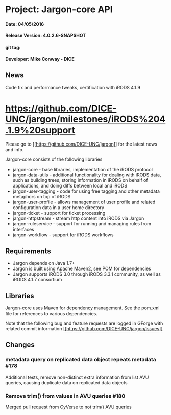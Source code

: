 
# Project: Jargon-core API
#### Date: 04/05/2016
#### Release Version: 4.0.2.6-SNAPSHOT
#### git tag: 
#### Developer: Mike Conway - DICE

## News

Code fix and performance tweaks, certification with iRODS 4.1.9

https://github.com/DICE-UNC/jargon/milestones/iRODS%204.1.9%20support
=======

Please go to [[https://github.com/DICE-UNC/jargon]] for the latest news and info.

Jargon-core consists of the following libraries

* jargon-core - base libraries, implementation of the iRODS protocol
* jargon-data-utils - additional functionality for dealing with iRODS data, such as building trees, storing information in iRODS on behalf of applications, and doing diffs between local and iRODS
* jargon-user-tagging - code for using free tagging and other metadata metaphors on top of iRODS
* jargon-user-profile - allows management of user profile and related configuration data in a user home directory
* jargon-ticket - support for ticket processing
* jargon-httpstream - stream http content into iRODS via Jargon
* jargon-ruleservice - support for running and managing rules from interfaces
* jargon-workflow - support for iRODS workflows

## Requirements

* Jargon depends on Java 1.7+
* Jargon is built using Apache Maven2, see POM for dependencies
* Jargon supports iRODS 3.0 through iRODS 3.3.1 community, as well as iRODS 4.1.7 consortium

## Libraries

Jargon-core uses Maven for dependency management.  See the pom.xml file for references to various dependencies.

Note that the following bug and feature requests are logged in GForge with related commit information [[https://github.com/DICE-UNC/jargon/issues]]

## Changes

###   metadata query on replicated data object repeats metadata #178 

Additional tests, remove non-distinct extra information from list AVU queries, causing duplicate data on replicated data objects

###  Remove trim() from values in AVU queries #180 

Merged pull request from CyVerse to not trim() AVU queries



